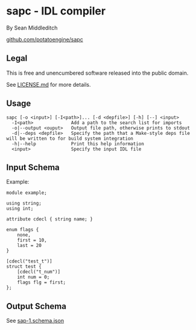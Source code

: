 sapc - IDL compiler
===================

By Sean Middleditch

[github.com/potatoengine/sapc](https://github.com/potatoengine/sapc)

Legal
-----

This is free and unencumbered software released into the public domain.

See [LICENSE.md](./LICENSE.md) for more details.

Usage
-----

```
sapc [-o <input>] [-I<path>]... [-d <depfile>] [-h] [--] <input>
  -I<path>              Add a path to the search list for imports
  -o|--output <ouput>   Output file path, otherwise prints to stdout
  -d|--deps <depfile>   Specify the path that a Make-style deps file will be written to for build system integration
  -h|--help             Print this help information
  <input>               Specify the input IDL file
```

Input Schema
------------

Example:

```
module example;

using string;
using int;

attribute cdecl { string name; }

enum flags {
    none,
    first = 10,
    last = 20
}

[cdecl("test_t")]
struct test {
    [cdecl("t_num")]
    int num = 0;
    flags flg = first;
};
```

Output Schema
-------------

See [sap-1.schema.json](https://potatoengine.github.io/sapc/schema/sap-1.schema.json)
